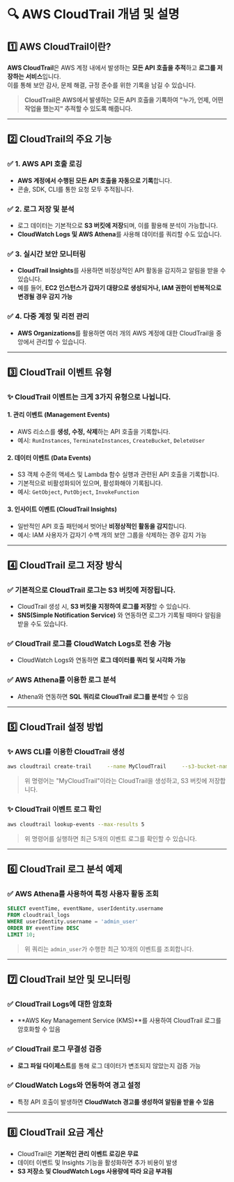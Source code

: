 

# 🔍 AWS CloudTrail 개념 및 설명

## 1️⃣ AWS CloudTrail이란?
**AWS CloudTrail**은 AWS 계정 내에서 발생하는 **모든 API 호출을 추적**하고 **로그를 저장하는 서비스**입니다.  
이를 통해 보안 감사, 문제 해결, 규정 준수를 위한 기록을 남길 수 있습니다.

> **CloudTrail은 AWS에서 발생하는 모든 API 호출을 기록하여 "누가, 언제, 어떤 작업을 했는지" 추적할 수 있도록 해줍니다.**

---

## 2️⃣ CloudTrail의 주요 기능
### ✅ 1. AWS API 호출 로깅
- **AWS 계정에서 수행된 모든 API 호출을 자동으로 기록**합니다.
- 콘솔, SDK, CLI를 통한 요청 모두 추적됩니다.

### ✅ 2. 로그 저장 및 분석
- 로그 데이터는 기본적으로 **S3 버킷에 저장**되며, 이를 활용해 분석이 가능합니다.
- **CloudWatch Logs 및 AWS Athena**를 사용해 데이터를 쿼리할 수도 있습니다.

### ✅ 3. 실시간 보안 모니터링
- **CloudTrail Insights**를 사용하면 비정상적인 API 활동을 감지하고 알림을 받을 수 있습니다.
- 예를 들어, **EC2 인스턴스가 갑자기 대량으로 생성되거나, IAM 권한이 반복적으로 변경될 경우 감지 가능**

### ✅ 4. 다중 계정 및 리전 관리
- **AWS Organizations**를 활용하면 여러 개의 AWS 계정에 대한 CloudTrail을 중앙에서 관리할 수 있습니다.

---

## 3️⃣ CloudTrail 이벤트 유형

### ✨ CloudTrail 이벤트는 크게 3가지 유형으로 나뉩니다.

#### 1. **관리 이벤트 (Management Events)**
- AWS 리소스를 **생성, 수정, 삭제**하는 API 호출을 기록합니다.
- 예시: `RunInstances`, `TerminateInstances`, `CreateBucket`, `DeleteUser`

#### 2. **데이터 이벤트 (Data Events)**
- S3 객체 수준의 액세스 및 Lambda 함수 실행과 관련된 API 호출을 기록합니다.
- 기본적으로 비활성화되어 있으며, 활성화해야 기록됩니다.
- 예시: `GetObject`, `PutObject`, `InvokeFunction`

#### 3. **인사이트 이벤트 (CloudTrail Insights)**
- 일반적인 API 호출 패턴에서 벗어난 **비정상적인 활동을 감지**합니다.
- 예시: IAM 사용자가 갑자기 수백 개의 보안 그룹을 삭제하는 경우 감지 가능

---

## 4️⃣ CloudTrail 로그 저장 방식

### ✅ 기본적으로 CloudTrail 로그는 **S3 버킷**에 저장됩니다.
- CloudTrail 생성 시, **S3 버킷을 지정하여 로그를 저장**할 수 있습니다.
- **SNS(Simple Notification Service)** 와 연동하면 로그가 기록될 때마다 알림을 받을 수도 있습니다.

### ✅ CloudTrail 로그를 CloudWatch Logs로 전송 가능
- CloudWatch Logs와 연동하면 **로그 데이터를 쿼리 및 시각화 가능**

### ✅ AWS Athena를 이용한 로그 분석
- Athena와 연동하면 **SQL 쿼리로 CloudTrail 로그를 분석**할 수 있음

---

## 5️⃣ CloudTrail 설정 방법

### ✨ AWS CLI를 이용한 CloudTrail 생성
```bash
aws cloudtrail create-trail     --name MyCloudTrail     --s3-bucket-name my-cloudtrail-bucket     --is-multi-region-trail
```
> 위 명령어는 "MyCloudTrail"이라는 CloudTrail을 생성하고, S3 버킷에 저장합니다.

### ✨ CloudTrail 이벤트 로그 확인
```bash
aws cloudtrail lookup-events --max-results 5
```
> 위 명령어를 실행하면 최근 5개의 이벤트 로그를 확인할 수 있습니다.

---

## 6️⃣ CloudTrail 로그 분석 예제

### ✅ AWS Athena를 사용하여 특정 사용자 활동 조회
```sql
SELECT eventTime, eventName, userIdentity.username 
FROM cloudtrail_logs 
WHERE userIdentity.username = 'admin_user' 
ORDER BY eventTime DESC 
LIMIT 10;
```
> 위 쿼리는 `admin_user`가 수행한 최근 10개의 이벤트를 조회합니다.

---

## 7️⃣ CloudTrail 보안 및 모니터링

### ✅ CloudTrail Logs에 대한 암호화
- **AWS Key Management Service (KMS)**를 사용하여 CloudTrail 로그를 암호화할 수 있음

### ✅ CloudTrail 로그 무결성 검증
- **로그 파일 다이제스트**를 통해 로그 데이터가 변조되지 않았는지 검증 가능

### ✅ CloudWatch Logs와 연동하여 경고 설정
- 특정 API 호출이 발생하면 **CloudWatch 경고를 생성하여 알림을 받을 수 있음**

---

## 8️⃣ CloudTrail 요금 계산

- CloudTrail은 **기본적인 관리 이벤트 로깅은 무료**
- 데이터 이벤트 및 Insights 기능을 활성화하면 추가 비용이 발생
- **S3 저장소 및 CloudWatch Logs 사용량에 따라 요금 부과됨**

